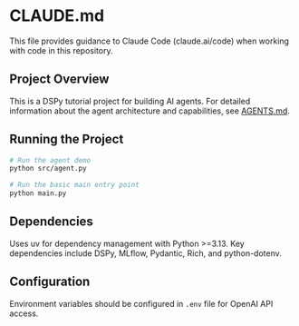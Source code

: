 # CLAUDE.md

This file provides guidance to Claude Code (claude.ai/code) when working with code in this repository.

## Project Overview

This is a DSPy tutorial project for building AI agents. For detailed information about the agent architecture and capabilities, see [AGENTS.md](AGENTS.md).

## Running the Project

```bash
# Run the agent demo
python src/agent.py

# Run the basic main entry point
python main.py
```

## Dependencies

Uses uv for dependency management with Python >=3.13. Key dependencies include DSPy, MLflow, Pydantic, Rich, and python-dotenv.

## Configuration

Environment variables should be configured in `.env` file for OpenAI API access.